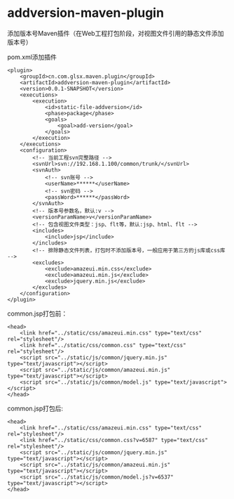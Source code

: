 # addversion-maven-plugin

 添加版本号Maven插件（在Web工程打包阶段，对视图文件引用的静态文件添加版本号）

pom.xml添加插件

  	<plugin>
		<groupId>cn.com.glsx.maven.plugin</groupId>
		<artifactId>addversion-maven-plugin</artifactId>
		<version>0.0.1-SNAPSHOT</version>
		<executions>
			<execution>
				<id>static-file-addversion</id>
				<phase>package</phase>
				<goals>
					<goal>add-version</goal>
				</goals>
			</execution>
		</executions>
		<configuration>
    		<!-- 当前工程svn完整路径 -->
	  		<svnUrl>svn://192.168.1.100/common/trunk/</svnUrl>
			<svnAuth>
      			<!-- svn账号 -->
				<userName>******</userName>
      			<!-- svn密码 -->
				<passWord>******</passWord>
			</svnAuth>
    		<!-- 版本号参数名，默认:v -->
    		<versionParamName>v</versionParamName>
    		<!-- 包含视图文件类型：jsp、flt等，默认:jsp、html、flt -->
			<includes>
				<include>jsp</include>
			</includes>
    		<!-- 排除静态文件列表，打包时不添加版本号，一般应用于第三方的js库或css库 -->
			<excludes>
				<exclude>amazeui.min.css</exclude>
				<exclude>amazeui.min.js</exclude>
				<exclude>jquery.min.js</exclude>
			</excludes>
		</configuration>
  	</plugin>
            
common.jsp打包前：

	<head>
		<link href="../static/css/amazeui.min.css" type="text/css" rel="stylesheet"/>
		<link href="../static/css/common.css" type="text/css" rel="stylesheet"/>
		<script src="../static/js/common/jquery.min.js" type="text/javascript"></script>
		<script src="../static/js/common/amazeui.min.js" type="text/javascript"></script>
		<script src="../static/js/common/model.js" type="text/javascript"></script>
	</head>

common.jsp打包后:
	
	<head>
		<link href="../static/css/amazeui.min.css" type="text/css" rel="stylesheet"/>
		<link href="../static/css/common.css?v=6587" type="text/css" rel="stylesheet"/>
		<script src="../static/js/common/jquery.min.js" type="text/javascript"></script>
		<script src="../static/js/common/amazeui.min.js" type="text/javascript"></script>
		<script src="../static/js/common/model.js?v=6537" type="text/javascript"></script>
	</head>

